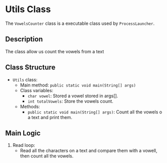 # Utils Class

The `VowelsCounter` class is a executable class used by `ProcessLauncher`.

## Description

The class allow us count the vowels from a text 

## Class Structure

- `Utils` class:
  - Main method: `public static void main(String[] args)`
  - Class variables:
    - `char vowel`: Stored a vowel stored in args[].
    - `int totalVowels`: Store the vowels count.
  - Methods:
    - `public static void main(String[] args)`: Count all the vowels o a text and print them.
## Main Logic

1. Read loop:
   - Read all the characters on a text and compare them with a vowell, then count all the vowels.
